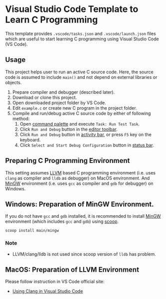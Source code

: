 # Visual Studio Code Template to Learn C Programming

This template provides `.vscode/tasks.json` and `.vscode/launch.json` files which are useful to start learning C programming using Visual Studio Code (VS Code).

## Usage

[command palette]:https://code.visualstudio.com/docs/getstarted/userinterface#_command-palette
[activity bar]:https://code.visualstudio.com/api/ux-guidelines/activity-bar
[editor toolbar]:https://code.visualstudio.com/api/ux-guidelines/editor-actions
[status bar]:https://code.visualstudio.com/api/ux-guidelines/status-bar

This project helps user to run an active C source code.
Here, the source code is assumed to include `main()` and not depend on external libraries or objects.

1. Prepare compiler and debugger (described later).
1. Download or clone this project.
1. Open downloaded project folder by VS Code.
1. Edit `example.c` or create new C program in the project folder.
1. Compile and run/debug active C source code by either of following method:
    1. Open [command palette] and execute `Task: Run Test Task`.
    1. Click `Run and Debug` button in the [editor toolbar].
    1. Click `Run and Debug` button in [activity bar], or press `F5` key on the keyboard.
    1. Click `Select and Start Debug Configuration` button in [status bar].

## Preparing C Programming Environment

[scoop]:https://scoop.sh/
[MinGW]:https://www.mingw-w64.org/
[LLVM]:https://www.llvm.org/

This setting assumes [LLVM] based C programming environment (i.e. uses `clang` as compiler and `lldb` as debugger) on MacOS environment.
And [MinGW] environment (i.e. uses `gcc` as compiler and `gdb` for debugger) on Windows.

## Windows: Preparation of MinGW Environment.

If you do not have `gcc` and `gdb` installed, it is recommended to install [MinGW] environment (which includes `gcc` and `gdb`) using [scoop].

```
scoop install main/mingw
```

### Note

* LLVM/clang/lldb is not used since scoop version of `lldb` has problem.

## MacOS: Preparation of LLVM Environment

Please follow instruction in VS Code official site:

* [Using Clang in Visual Studio Code](https://code.visualstudio.com/docs/cpp/config-clang-mac)
